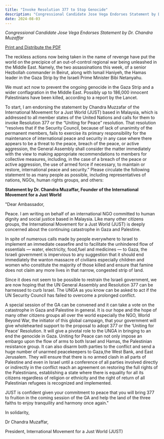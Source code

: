 ```yaml
---
title: "Invoke Resolution 377 to Stop Genocide"
description: "Congressional Candidate Jose Vega Endorses Statement by Dr. Chandra Muzaffar. The reckless actions now being taken in the name of revenge have put the world on the precipice of an out-of-control regional war being unleashed in the Middle East. Namely, the two assassinations this week, of a senior Hezbollah commander"
date: 2024-08-03
---
```


*Congressional Candidate Jose Vega Endorses Statement by Dr. Chandra Muzaffar*

<a href="/pdfs/statements/invoke-resolution-377-to-stop-genocide_01_votevega_muzaffar_draft-1.pdf" class="pdf-download-btn" target="_blank" download>
    <i class="fas fa-download"></i>
    Print and Distribute the PDF
</a>

The reckless actions now being taken in the name of revenge have put the world on the precipice of an out-of-control regional war being unleashed in the Middle East. Namely, the two assassinations this week, of a senior Hezbollah commander in Beirut, along with Ismail Haniyeh, the Hamas leader in the Gaza Strip by the Israeli Prime Minister Bibi Netanyahu.

We must act now to prevent the ongoing genocide in the Gaza Strip and a wider conflagration in the Middle East. Possibly up to 186,000 innocent Palestinians have been killed, according to a report by the Lancet.

To start, I am endorsing the statement by Chandra Muzzafar of the International Movement for a Just World (JUST) based in Malaysia, which is addressed to all member states of the United Nations and calls for them to invoke Resolution 377 or the “Uniting for Peace” resolution. That resolution “resolves that if the Security Council, because of lack of unanimity of the permanent members, fails to exercise its primary responsibility for the maintenance of international peace and security in any case where there appears to be a threat to the peace, breach of the peace, or active aggression, the General Assembly shall consider the matter immediately with the view to making appropriate recommendations to members for collective measures, including, in the case of a breach of the peace or active aggression, the use of armed force if necessary, to maintain or restore, international peace and security.” Please circulate the following statement to as many people as possible, including representatives of nations, NGOs, human rights groups, and others:

**Statement by Dr. Chandra Muzaffar, Founder of the International Movement for a Just World**

"Dear Ambassador,

Peace. I am writing on behalf of an international NGO committed to human dignity and social justice based in Malaysia. Like many other citizens groups, the International Movement for a Just World (JUST) is deeply concerned about the continuing catastrophe in Gaza and Palestine.

In spite of numerous calls made by people everywhere to Israel to implement an immediate ceasefire and to facilitate the unhindered flow of essentials &#8212; water, electricity, food,fuel and medicines &#8212; to Gaza, the Israeli government is impervious to any suggestion that it should end immediately the wanton massacre of civilians especially children and women who constitute the majority of those killed and ensure that famine does not claim any more lives in that narrow, congested strip of land.

Since it does not seem to be possible to restrain the Israeli government, we are now hoping that the UN General Assembly and Resolution 377 can be harnessed to curb Israel. The UNGA as you know can be asked to act if the UN Security Council has failed to overcome a prolonged conflict.

A special session of the GA can be convened and it can take a vote on the catastrophe in Gaza and Palestine in general. It is our hope and the hope of many other citizens groups all over the world especially the NGO, World Beyond War, the initiator of this global campaign, that your government will give wholehearted support to the proposal to adopt 377 or the &#8216;Uniting for Peace' Resolution. It will give a pivotal role to the UNGA in bringing to an end the genocide in Gaza. Uniting for Peace can not only impose an embargo upon the flow of arms to both Israel and Hamas, the Palestinian resistance group. It can also disarm both parties to the conflict and send a huge number of unarmed peacekeepers to Gaza,the West Bank, and East Jerusalem. They will ensure that there is no armed clash in all parts of Palestine and even in Israel until a conference of all parties involved directly or indirectly in the conflict reach an agreement on restoring the full rights of the Palestinians, establishing a state where there is equality for all its citizens regardless of religion or ethnicity and the right of return of all Palestinian refugees is recognized and implemented.

JUST is confident given your commitment to peace that you will bring 377 to fruition in the coming session of the GA and help the land of the three faiths to enjoy tranquility and harmony once again."

In solidarity,

Dr Chandra Muzaffar,

President, International Movement for a Just World (JUST)

<!--stackedit_data:
eyJoaXN0b3J5IjpbLTExNjE0OTc1OF19
-->